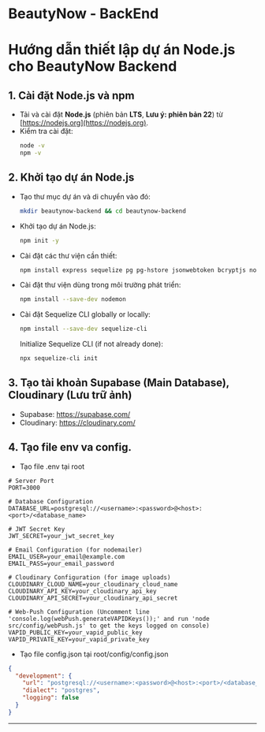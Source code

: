 # BeautyNow - BackEnd


# Hướng dẫn thiết lập dự án Node.js cho BeautyNow Backend

## 1. Cài đặt Node.js và npm

- Tải và cài đặt **Node.js** (phiên bản **LTS**, **Lưu ý: phiên bản 22**) từ [https://nodejs.org](https://nodejs.org).
- Kiểm tra cài đặt:
  ```bash
  node -v
  npm -v
  ```

## 2. Khởi tạo dự án Node.js

* Tạo thư mục dự án và di chuyển vào đó:

  ```bash
  mkdir beautynow-backend && cd beautynow-backend
  ```

* Khởi tạo dự án Node.js:

  ```bash
  npm init -y
  ```

* Cài đặt các thư viện cần thiết:

  ```bash
  npm install express sequelize pg pg-hstore jsonwebtoken bcryptjs nodemailer multer dotenv inquirer cloudinary socket.io http web-push node-forge
  ```

* Cài đặt thư viện dùng trong môi trường phát triển:

  ```bash
  npm install --save-dev nodemon
  ```

* Cài đặt Sequelize CLI globally or locally:
  ```bash
  npm install --save-dev sequelize-cli
  ```
  Initialize Sequelize CLI (if not already done):
  ```bash
  npx sequelize-cli init
  ```

## 3. Tạo tài khoản Supabase (Main Database), Cloudinary (Lưu trữ ảnh)

* Supabase: https://supabase.com/
* Cloudinary: https://cloudinary.com/

## 4. Tạo file env va config.

* Tạo file .env tại root
```
# Server Port
PORT=3000

# Database Configuration
DATABASE_URL=postgresql://<username>:<password>@<host>:<port>/<database_name>

# JWT Secret Key
JWT_SECRET=your_jwt_secret_key

# Email Configuration (for nodemailer)
EMAIL_USER=your_email@example.com
EMAIL_PASS=your_email_password

# Cloudinary Configuration (for image uploads)
CLOUDINARY_CLOUD_NAME=your_cloudinary_cloud_name
CLOUDINARY_API_KEY=your_cloudinary_api_key
CLOUDINARY_API_SECRET=your_cloudinary_api_secret

# Web-Push Configuration (Uncomment line 'console.log(webPush.generateVAPIDKeys());' and run 'node src/config/webPush.js' to get the keys logged on console)
VAPID_PUBLIC_KEY=your_vapid_public_key
VAPID_PRIVATE_KEY=your_vapid_private_key
```

* Tạo file config.json tại root/config/config.json
```json
{
  "development": {
    "url": "postgresql://<username>:<password>@<host>:<port>/<database_name>",
    "dialect": "postgres",
    "logging": false
  }
}
```
---
